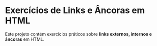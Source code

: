 
#   Exercícios de Links e Âncoras em HTML

Este projeto contém exercícios práticos sobre **links externos, internos e âncoras** em HTML.

 

 


